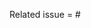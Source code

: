 Related issue = #

<!--
Thank you for your contribution!

If it is your first time contributing to Taichi, please read our Contributor Guideline:
  https://taichi.graphics/contribution/

- Please always prepend your PR title with tags such as [CUDA], [Lang], [Doc], [Example]. For a complete list of valid PR tags, please check out https://github.com/taichi-dev/taichi/blob/master/misc/prtags.json.
- Use upper-case tags (e.g., [Metal]) for PRs that change public APIs. Otherwise, please use lower-case tags (e.g., [metal]).
- More details: https://taichi.graphics/contribution/contributor_guide.html#pr-title-format-and-tags

- Please fill in the issue number that this PR relates to.
- If your PR fixes the issue **completely**, use the `close` or `fixes` prefix so that GitHub automatically closes the issue when the PR is merged. For example,
    Related issue = close #2345
- If the PR does not belong to any existing issue, free to leave it blank.
-->
